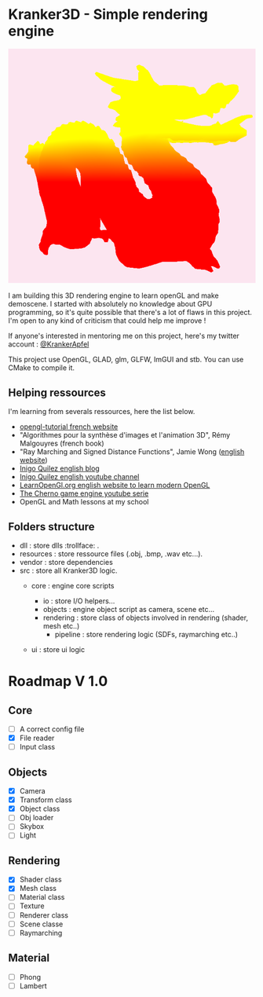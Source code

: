 # Kranker3D - Simple rendering engine 

![cover](Screens/cover.png)

I am building this 3D rendering engine to learn openGL and make demoscene.
I started with absolutely no knowledge about GPU programming, so it's quite possible that there's a lot of flaws in this project. 
I'm open to any kind of criticism that could help me improve ! 

If anyone's interested in mentoring me on this project, here's my twitter account : [@KrankerApfel](https://twitter.com/krankerapfel	)

This project use OpenGL, GLAD, glm, GLFW, ImGUI and stb. You can use CMake to compile it.

## Helping ressources 

I'm learning from severals ressources, here the list below. 

* [opengl-tutorial french website](http://www.opengl-tutorial.org/fr/)
* "Algorithmes pour la synthèse d'images et l'animation 3D", Rémy Malgouyres (french book)
* "Ray Marching and Signed Distance Functions", Jamie Wong ([english website](http://jamie-wong.com/2016/07/15/ray-marching-signed-distance-functions/))
* [Inigo Quilez english blog](https://iquilezles.org/www/index.htm)
* [Inigo Quilez english youtube channel](https://www.youtube.com/channel/UCdmAhiG8HQDlz8uyekw4ENw)
* [LearnOpenGl.org english website to learn modern OpenGL](https://learnopengl.com/Getting-started/OpenGL)
* [The Cherno game engine youtube serie](https://youtu.be/JxIZbV_XjAs)
* OpenGL and Math lessons at my school

## Folders structure

* dll : store dlls :trollface: .
* resources : store ressource files (.obj, .bmp, .wav etc...).
* vendor : store dependencies
* src : store all Kranker3D logic.
	- core : engine core scripts 
	    - io : store I/O helpers...
		- objects : engine object script as camera, scene etc...
		- rendering : store class of objects involved in rendering (shader, mesh etc..)
			* pipeline : store rendering logic (SDFs, raymarching etc..)
			
	- ui : store ui logic

# Roadmap V 1.0

## Core 
- [ ] A correct config file
- [x] File reader
- [ ] Input class

## Objects 
- [x] Camera
- [x] Transform class
- [x] Object class
- [ ] Obj loader
- [ ] Skybox
- [ ] Light

## Rendering  
- [x] Shader class
- [x] Mesh class 
- [ ] Material class 
- [ ] Texture
- [ ] Renderer class
- [ ] Scene classe
- [ ] Raymarching

## Material
- [ ] Phong
- [ ] Lambert
